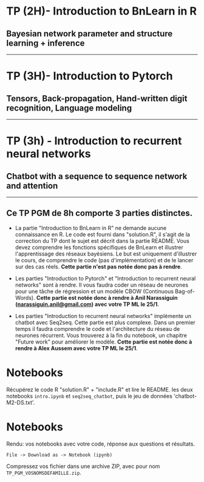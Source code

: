 
# TP (2H)-  Introduction to BnLearn in R
## Bayesian network parameter and structure learning + inference
*************************************************************
# TP (3H)-  Introduction to Pytorch
## Tensors, Back-propagation, Hand-written digit recognition, Language modeling
*************************************************************
# TP (3h) -  Introduction to recurrent neural networks
## Chatbot with a sequence to sequence network and attention
*************************************************************


## Ce TP PGM de 8h comporte 3 parties distinctes. 

- La partie "Introduction to BnLearn in R" ne demande aucune connaissance en R. Le code est fourni dans "solution.R", il s'agit de la correction du TP dont le sujet est décrit dans la partie README. Vous devez comprendre les fonctions spécifiques de BnLearn et illustrer l'apprentissage des réseaux bayésiens. Le but est uniquement d'illustrer le cours, de comprendre le code (pas d'implémentation) et de le lancer sur des cas réels. **Cette partie n'est pas notée donc pas à rendre**.

- Les parties "Introduction to Pytorch" et "Introduction to recurrent neural networks" sont à rendre. Il vous faudra coder un réseau de neurones pour une tâche de régression et un modèle CBOW (Continuous Bag-of-Words). **Cette partie est notée donc à rendre à Anil Narassiguin (narassiguin.anil@gmail.com) avec votre TP ML le 25/1**.

- Les parties "Introduction to recurrent neural networks" implémente un chatbot avec Seq2seq. Cette partie est plus complexe. Dans un premier temps il faudra comprendre le code et l'architecture du réseau de neurones récurrent. Vous trouverez à la fin du notebook, un chapitre "Future work" pour améliorer le modèle. **Cette partie est notée donc à rendre à Alex Aussem avec votre TP ML le 25/1**.

# Notebooks

Récupérez le code R "solution.R" + "include.R" et lire le README. les deux notebooks `intro.ipynb` et `seq2seq_chatbot`, puis le jeu de données 'chatbot-M2-DS.txt'.

# Notebooks

Rendu: vos notebooks avec votre code, réponse aux questions et résultats.

```
File -> Download as -> Notebook (ipynb)
```

Compressez vos fichier dans une archive ZIP, avec pour nom `TP_PGM_VOSNOMSDEFAMILLE.zip`.


